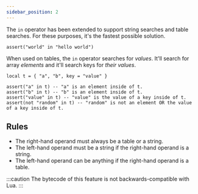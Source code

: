 ```yaml
---
sidebar_position: 2
---
```

The `in` operator has been extended to support string searches and table searches. For these purposes, it's the fastest possible solution.

```pluto showLineNumbers title="Searching for a substring."
assert("world" in "hello world")
```

When used on tables, the `in` operator searches for *values*. It'll search for array *elements* and it'll search keys for *their values*.

```pluto showLineNumbers title="Searching a table for a value."
local t = { "a", "b", key = "value" }

assert("a" in t) -- "a" is an element inside of t.
assert("b" in t) -- "b" is an element inside of t.
assert("value" in t) -- "value" is the value of a key inside of t.
assert(not "random" in t) -- "random" is not an element OR the value of a key inside of t.
```

## Rules
- The right-hand operand must always be a table or a string.
- The left-hand operand must be a string if the right-hand operand is a string.
- The left-hand operand can be anything if the right-hand operand is a table.

:::caution
The bytecode of this feature is not backwards-compatible with Lua.
:::
